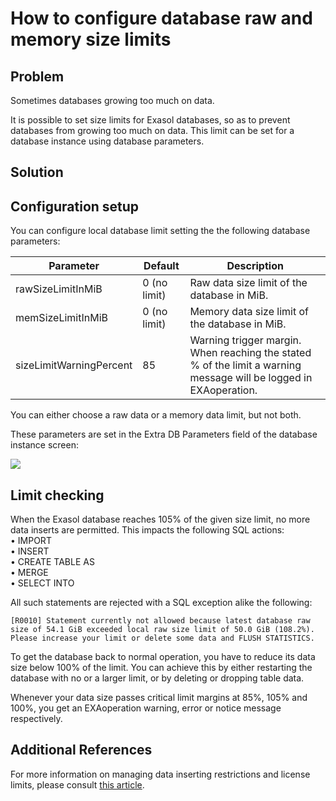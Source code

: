 # How to configure database raw and memory size limits 
## Problem

Sometimes databases growing too much on data.

It is possible to set size limits for Exasol databases, so as to prevent databases from growing too much on data. This limit can be set for a database instance using database parameters. 

## Solution

## Configuration setup

You can configure local database limit setting the the following database parameters:



| Parameter | Default | Description |
| --- | --- | --- |
| rawSizeLimitInMiB | 0 (no limit) | Raw data size limit of the database in MiB. |
| memSizeLimitInMiB | 0 (no limit) | Memory data size limit of the database in MiB. |
| sizeLimitWarningPercent | 85 | Warning trigger margin. When reaching the stated % of the limit a warning message will be logged in EXAoperation. |

You can either choose a raw data or a memory data limit, but not both.

These parameters are set in the Extra DB Parameters field of the database instance screen:

![](images/Bildschirmfoto_Extra_DB_Params_cutted.png)

## Limit checking

When the Exasol database reaches 105% of the given size limit, no more data inserts are permitted. This impacts the following SQL actions:  
• IMPORT  
• INSERT  
• CREATE TABLE AS  
• MERGE  
• SELECT INTO

All such statements are rejected with a SQL exception alike the following:


```
[R0010] Statement currently not allowed because latest database raw size of 54.1 GiB exceeded local raw size limit of 50.0 GiB (108.2%). 
Please increase your limit or delete some data and FLUSH STATISTICS. 
```
To get the database back to normal operation, you have to reduce its data size below 100% of the limit. You can achieve this by either restarting the database with no or a larger limit, or by deleting or dropping table data.

Whenever your data size passes critical limit margins at 85%, 105% and 100%, you get an EXAoperation warning, error or notice message respectively.

## Additional References

For more information on managing data inserting restrictions and license limits, please consult [this article](https://www.exasol.com/portal/display/DOC/Licenses).

  
